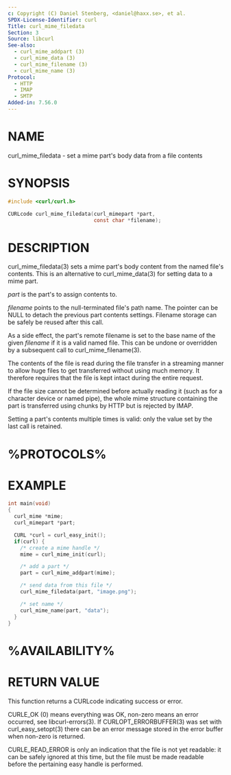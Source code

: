 ```yaml
---
c: Copyright (C) Daniel Stenberg, <daniel@haxx.se>, et al.
SPDX-License-Identifier: curl
Title: curl_mime_filedata
Section: 3
Source: libcurl
See-also:
  - curl_mime_addpart (3)
  - curl_mime_data (3)
  - curl_mime_filename (3)
  - curl_mime_name (3)
Protocol:
  - HTTP
  - IMAP
  - SMTP
Added-in: 7.56.0
---
```


# NAME

curl_mime_filedata - set a mime part's body data from a file contents

# SYNOPSIS

~~~c
#include <curl/curl.h>

CURLcode curl_mime_filedata(curl_mimepart *part,
                            const char *filename);
~~~

# DESCRIPTION

curl_mime_filedata(3) sets a mime part's body content from the named
file's contents. This is an alternative to curl_mime_data(3) for setting
data to a mime part.

*part* is the part's to assign contents to.

*filename* points to the null-terminated file's path name. The pointer can
be NULL to detach the previous part contents settings. Filename storage can
be safely be reused after this call.

As a side effect, the part's remote filename is set to the base name of the
given *filename* if it is a valid named file. This can be undone or
overridden by a subsequent call to curl_mime_filename(3).

The contents of the file is read during the file transfer in a streaming
manner to allow huge files to get transferred without using much memory. It
therefore requires that the file is kept intact during the entire request.

If the file size cannot be determined before actually reading it (such as for
a character device or named pipe), the whole mime structure containing the
part is transferred using chunks by HTTP but is rejected by IMAP.

Setting a part's contents multiple times is valid: only the value set by the
last call is retained.

# %PROTOCOLS%

# EXAMPLE

~~~c
int main(void)
{
  curl_mime *mime;
  curl_mimepart *part;

  CURL *curl = curl_easy_init();
  if(curl) {
    /* create a mime handle */
    mime = curl_mime_init(curl);

    /* add a part */
    part = curl_mime_addpart(mime);

    /* send data from this file */
    curl_mime_filedata(part, "image.png");

    /* set name */
    curl_mime_name(part, "data");
  }
}
~~~

# %AVAILABILITY%

# RETURN VALUE

This function returns a CURLcode indicating success or error.

CURLE_OK (0) means everything was OK, non-zero means an error occurred, see
libcurl-errors(3). If CURLOPT_ERRORBUFFER(3) was set with curl_easy_setopt(3)
there can be an error message stored in the error buffer when non-zero is
returned.

CURLE_READ_ERROR is only an indication that the file is not yet readable: it
can be safely ignored at this time, but the file must be made readable before
the pertaining easy handle is performed.
